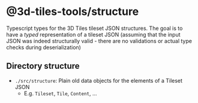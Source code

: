 # @3d-tiles-tools/structure

Typescript types for the 3D Tiles tileset JSON structures. The goal is to have a _typed_ representation of a tileset JSON (assuming that the input JSON was indeed structurally valid - there are no validations or actual type checks during deserialization)

## Directory structure

- `./src/structure`: Plain old data objects for the elements of a Tileset JSON
  - E.g. `Tileset`, `Tile`, `Content`, ...

